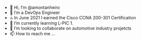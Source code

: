 - 👋 Hi, I’m @amontanheiro
- 👀 I’m a DevOps Engineer
- 🔝 In June 2021 I earned the Cisco CCNA 200-301 Certification
- 🌱 I’m currently learning L-PIC 1.
- 💞️ I’m looking to collaborate on automotive industry projetcts
- 📫 How to reach me ...

<!---
amontanheiro/amontanheiro is a ✨ special ✨ repository because its `README.md` (this file) appears on your GitHub profile.
You can click the Preview link to take a look at your changes.
--->
